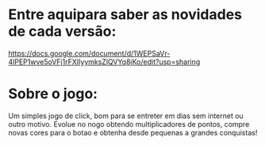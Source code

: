 # Entre aquipara saber as novidades de cada versão:

https://docs.google.com/document/d/1WEPSaVr-4lPEP1wve5oVFj1rFXIIyymksZlQVYq8jKo/edit?usp=sharing

# Sobre o jogo:

Um simples jogo de click, bom para se entreter em dias sem internet ou outro motivo.
Evolue no nogo obtendo multiplicadores de pontos, compre novas cores para o botao e obtenha desde
pequenas a grandes conquistas!
